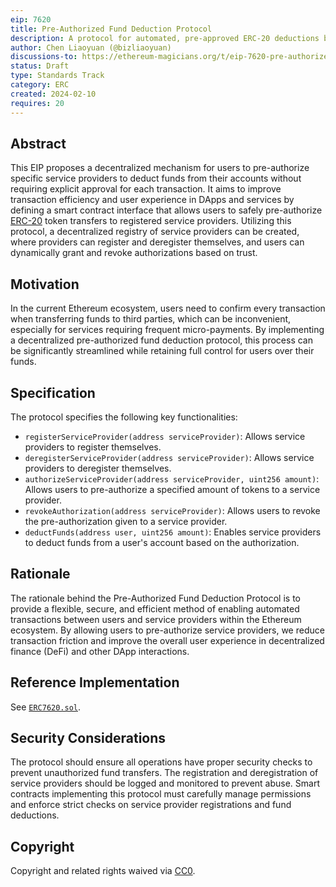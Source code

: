 ```yaml
---
eip: 7620
title: Pre-Authorized Fund Deduction Protocol
description: A protocol for automated, pre-approved ERC-20 deductions by authorized providers, improving DApp transaction efficiency.
author: Chen Liaoyuan (@bizliaoyuan)
discussions-to: https://ethereum-magicians.org/t/eip-7620-pre-authorized-fund-deduction-protocol/18586
status: Draft
type: Standards Track
category: ERC
created: 2024-02-10
requires: 20
---
```


## Abstract

This EIP proposes a decentralized mechanism for users to pre-authorize specific service providers to deduct funds from their accounts without requiring explicit approval for each transaction. It aims to improve transaction efficiency and user experience in DApps and services by defining a smart contract interface that allows users to safely pre-authorize [ERC-20](https://eips.ethereum.org/EIPS/eip-20) token transfers to registered service providers. Utilizing this protocol, a decentralized registry of service providers can be created, where providers can register and deregister themselves, and users can dynamically grant and revoke authorizations based on trust.

## Motivation

In the current Ethereum ecosystem, users need to confirm every transaction when transferring funds to third parties, which can be inconvenient, especially for services requiring frequent micro-payments. By implementing a decentralized pre-authorized fund deduction protocol, this process can be significantly streamlined while retaining full control for users over their funds.

## Specification

The protocol specifies the following key functionalities:

- `registerServiceProvider(address serviceProvider)`: Allows service providers to register themselves.
- `deregisterServiceProvider(address serviceProvider)`: Allows service providers to deregister themselves.
- `authorizeServiceProvider(address serviceProvider, uint256 amount)`: Allows users to pre-authorize a specified amount of tokens to a service provider.
- `revokeAuthorization(address serviceProvider)`: Allows users to revoke the pre-authorization given to a service provider.
- `deductFunds(address user, uint256 amount)`: Enables service providers to deduct funds from a user's account based on the authorization.

## Rationale

The rationale behind the Pre-Authorized Fund Deduction Protocol is to provide a flexible, secure, and efficient method of enabling automated transactions between users and service providers within the Ethereum ecosystem. By allowing users to pre-authorize service providers, we reduce transaction friction and improve the overall user experience in decentralized finance (DeFi) and other DApp interactions.

## Reference Implementation

See [`ERC7620.sol`](../assets/eip-7620/contracts/ERC7620.sol).

## Security Considerations

The protocol should ensure all operations have proper security checks to prevent unauthorized fund transfers. The registration and deregistration of service providers should be logged and monitored to prevent abuse. Smart contracts implementing this protocol must carefully manage permissions and enforce strict checks on service provider registrations and fund deductions.

## Copyright

Copyright and related rights waived via [CC0](../LICENSE.md).
